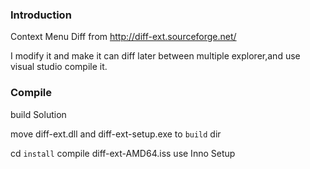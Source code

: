 
### Introduction

Context Menu Diff 
from http://diff-ext.sourceforge.net/

I modify it and make it can diff later between multiple explorer,and use visual studio compile it.



### Compile

build Solution

move diff-ext.dll and diff-ext-setup.exe to ``` build ```  dir

cd ```install``` compile diff-ext-AMD64.iss use Inno Setup


